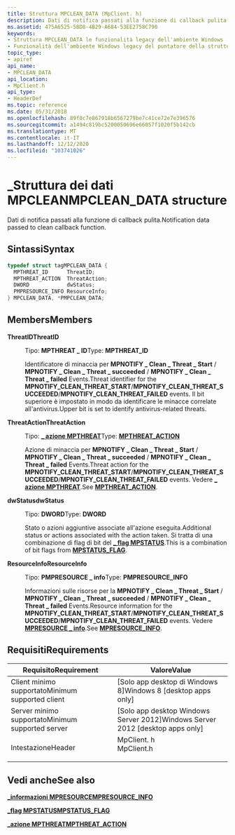 ```yaml
---
title: Struttura MPCLEAN_DATA (MpClient. h)
description: Dati di notifica passati alla funzione di callback pulita.
ms.assetid: 475A6525-5BD8-4B29-A684-53EE2758C790
keywords:
- Struttura MPCLEAN_DATA le funzionalità legacy dell'ambiente Windows
- Funzionalità dell'ambiente Windows legacy del puntatore della struttura di PMPCLEAN_DATA
topic_type:
- apiref
api_name:
- MPCLEAN_DATA
api_location:
- MpClient.h
api_type:
- HeaderDef
ms.topic: reference
ms.date: 05/31/2018
ms.openlocfilehash: 89f0c7e867918b6567279be7c41ce72e7e396576
ms.sourcegitcommit: a1494c819bc5200050696e66057f1020f5b142cb
ms.translationtype: MT
ms.contentlocale: it-IT
ms.lasthandoff: 12/12/2020
ms.locfileid: "103741026"
---
```

# <a name="mpclean_data-structure"></a><span data-ttu-id="8d12c-105">\_Struttura dei dati MPCLEAN</span><span class="sxs-lookup"><span data-stu-id="8d12c-105">MPCLEAN\_DATA structure</span></span>

<span data-ttu-id="8d12c-106">Dati di notifica passati alla funzione di callback pulita.</span><span class="sxs-lookup"><span data-stu-id="8d12c-106">Notification data passed to clean callback function.</span></span>

## <a name="syntax"></a><span data-ttu-id="8d12c-107">Sintassi</span><span class="sxs-lookup"><span data-stu-id="8d12c-107">Syntax</span></span>


```C++
typedef struct tagMPCLEAN_DATA {
  MPTHREAT_ID      ThreatID;
  MPTHREAT_ACTION  ThreatAction;
  DWORD            dwStatus;
  PMPRESOURCE_INFO ResourceInfo;
} MPCLEAN_DATA, *PMPCLEAN_DATA;
```



## <a name="members"></a><span data-ttu-id="8d12c-108">Members</span><span class="sxs-lookup"><span data-stu-id="8d12c-108">Members</span></span>

<dl> <dt>

<span data-ttu-id="8d12c-109">**ThreatID**</span><span class="sxs-lookup"><span data-stu-id="8d12c-109">**ThreatID**</span></span>
</dt> <dd>

<span data-ttu-id="8d12c-110">Tipo: **MPTHREAT \_ ID**</span><span class="sxs-lookup"><span data-stu-id="8d12c-110">Type: **MPTHREAT\_ID**</span></span>

</dd> <dd>

<span data-ttu-id="8d12c-111">Identificatore di minaccia per **MPNOTIFY \_ Clean \_ Threat \_ Start** / **MPNOTIFY \_ Clean \_ Threat \_ succeeded** / **MPNOTIFY \_ Clean \_ Threat \_ failed** Events.</span><span class="sxs-lookup"><span data-stu-id="8d12c-111">Threat identifier for the **MPNOTIFY\_CLEAN\_THREAT\_START**/**MPNOTIFY\_CLEAN\_THREAT\_SUCCEEDED**/**MPNOTIFY\_CLEAN\_THREAT\_FAILED** events.</span></span> <span data-ttu-id="8d12c-112">Il bit superiore è impostato in modo da identificare le minacce correlate all'antivirus.</span><span class="sxs-lookup"><span data-stu-id="8d12c-112">Upper bit is set to identify antivirus-related threats.</span></span>

</dd> <dt>

<span data-ttu-id="8d12c-113">**ThreatAction**</span><span class="sxs-lookup"><span data-stu-id="8d12c-113">**ThreatAction**</span></span>
</dt> <dd>

<span data-ttu-id="8d12c-114">Tipo: **[ **\_ azione MPTHREAT**](mpthreat-action.md)**</span><span class="sxs-lookup"><span data-stu-id="8d12c-114">Type: **[**MPTHREAT\_ACTION**](mpthreat-action.md)**</span></span>

</dd> <dd>

<span data-ttu-id="8d12c-115">Azione di minaccia per **MPNOTIFY \_ Clean \_ Threat \_ Start** / **MPNOTIFY \_ Clean \_ Threat \_ succeeded** / **MPNOTIFY \_ Clean \_ Threat \_ failed** Events.</span><span class="sxs-lookup"><span data-stu-id="8d12c-115">Threat action for the **MPNOTIFY\_CLEAN\_THREAT\_START**/**MPNOTIFY\_CLEAN\_THREAT\_SUCCEEDED**/**MPNOTIFY\_CLEAN\_THREAT\_FAILED** events.</span></span> <span data-ttu-id="8d12c-116">Vedere [**\_ azione MPTHREAT**](mpthreat-action.md).</span><span class="sxs-lookup"><span data-stu-id="8d12c-116">See [**MPTHREAT\_ACTION**](mpthreat-action.md).</span></span>

</dd> <dt>

<span data-ttu-id="8d12c-117">**dwStatus**</span><span class="sxs-lookup"><span data-stu-id="8d12c-117">**dwStatus**</span></span>
</dt> <dd>

<span data-ttu-id="8d12c-118">Tipo: **DWORD**</span><span class="sxs-lookup"><span data-stu-id="8d12c-118">Type: **DWORD**</span></span>

</dd> <dd>

<span data-ttu-id="8d12c-119">Stato o azioni aggiuntive associate all'azione eseguita.</span><span class="sxs-lookup"><span data-stu-id="8d12c-119">Additional status or actions associated with the action taken.</span></span> <span data-ttu-id="8d12c-120">Si tratta di una combinazione di flag di bit del [**\_ flag MPSTATUS**](mpstatus-flag.md).</span><span class="sxs-lookup"><span data-stu-id="8d12c-120">This is a combination of bit flags from [**MPSTATUS\_FLAG**](mpstatus-flag.md).</span></span>

</dd> <dt>

<span data-ttu-id="8d12c-121">**ResourceInfo**</span><span class="sxs-lookup"><span data-stu-id="8d12c-121">**ResourceInfo**</span></span>
</dt> <dd>

<span data-ttu-id="8d12c-122">Tipo: **PMPRESOURCE \_ info**</span><span class="sxs-lookup"><span data-stu-id="8d12c-122">Type: **PMPRESOURCE\_INFO**</span></span>

</dd> <dd>

<span data-ttu-id="8d12c-123">Informazioni sulle risorse per la **MPNOTIFY \_ Clean \_ Threat \_ Start** / **MPNOTIFY \_ Clean \_ Threat \_ succeeded** / **MPNOTIFY \_ Clean \_ Threat \_ failed** Events.</span><span class="sxs-lookup"><span data-stu-id="8d12c-123">Resource information for the **MPNOTIFY\_CLEAN\_THREAT\_START**/**MPNOTIFY\_CLEAN\_THREAT\_SUCCEEDED**/**MPNOTIFY\_CLEAN\_THREAT\_FAILED** events.</span></span> <span data-ttu-id="8d12c-124">Vedere [**MPRESOURCE \_ info**](mpresource-info.md).</span><span class="sxs-lookup"><span data-stu-id="8d12c-124">See [**MPRESOURCE\_INFO**](mpresource-info.md).</span></span>

</dd> </dl>

## <a name="requirements"></a><span data-ttu-id="8d12c-125">Requisiti</span><span class="sxs-lookup"><span data-stu-id="8d12c-125">Requirements</span></span>



| <span data-ttu-id="8d12c-126">Requisito</span><span class="sxs-lookup"><span data-stu-id="8d12c-126">Requirement</span></span> | <span data-ttu-id="8d12c-127">Valore</span><span class="sxs-lookup"><span data-stu-id="8d12c-127">Value</span></span> |
|-------------------------------------|---------------------------------------------------------------------------------------|
| <span data-ttu-id="8d12c-128">Client minimo supportato</span><span class="sxs-lookup"><span data-stu-id="8d12c-128">Minimum supported client</span></span><br/> | <span data-ttu-id="8d12c-129">\[Solo app desktop di Windows 8\]</span><span class="sxs-lookup"><span data-stu-id="8d12c-129">Windows 8 \[desktop apps only\]</span></span><br/>                                            |
| <span data-ttu-id="8d12c-130">Server minimo supportato</span><span class="sxs-lookup"><span data-stu-id="8d12c-130">Minimum supported server</span></span><br/> | <span data-ttu-id="8d12c-131">\[Solo app desktop Windows Server 2012\]</span><span class="sxs-lookup"><span data-stu-id="8d12c-131">Windows Server 2012 \[desktop apps only\]</span></span><br/>                                  |
| <span data-ttu-id="8d12c-132">Intestazione</span><span class="sxs-lookup"><span data-stu-id="8d12c-132">Header</span></span><br/>                   | <dl> <span data-ttu-id="8d12c-133"><dt>MpClient. h</dt></span><span class="sxs-lookup"><span data-stu-id="8d12c-133"><dt>MpClient.h</dt></span></span> </dl> |



## <a name="see-also"></a><span data-ttu-id="8d12c-134">Vedi anche</span><span class="sxs-lookup"><span data-stu-id="8d12c-134">See also</span></span>

<dl> <dt>

[<span data-ttu-id="8d12c-135">**\_informazioni MPRESOURCE**</span><span class="sxs-lookup"><span data-stu-id="8d12c-135">**MPRESOURCE\_INFO**</span></span>](mpresource-info.md)
</dt> <dt>

[<span data-ttu-id="8d12c-136">**\_flag MPSTATUS**</span><span class="sxs-lookup"><span data-stu-id="8d12c-136">**MPSTATUS\_FLAG**</span></span>](mpstatus-flag.md)
</dt> <dt>

[<span data-ttu-id="8d12c-137">**\_azione MPTHREAT**</span><span class="sxs-lookup"><span data-stu-id="8d12c-137">**MPTHREAT\_ACTION**</span></span>](mpthreat-action.md)
</dt> </dl>

 

 





